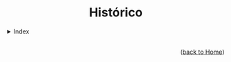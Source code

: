 <div align="center" id="home">
  
  # Histórico
  
</div>


<!-- ===== INDEX ===== -->
<details>
  <summary>Index</summary>
  <ol>
    <li><a href="#">Command</a></li>
    <li><a href="#">Command</a></li>
    <li><a href="#">Command</a></li>
    <li><a href="#">Command</a></li>
  </ol>
</details>


<!-- ===== COMMANDS ===== -->














<br>

<p align="right">(<a href="https://github.com/RuanMiniguite/Git-Tutorial">back to Home</a>)</p>
